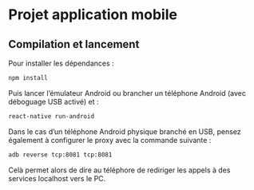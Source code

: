 # Projet application mobile

## Compilation et lancement

Pour installer les dépendances : 

```bash
npm install
```

Puis lancer l’émulateur Android ou brancher un téléphone Android (avec déboguage USB activé) et :

```bash
react-native run-android
```

Dans le cas d’un téléphone Android physique branché en USB, pensez également à configurer le proxy avec la commande suivante :

```bash
adb reverse tcp:8081 tcp:8081
```

Celà permet alors de dire au téléphore de rediriger les appels à des services localhost vers le PC.
